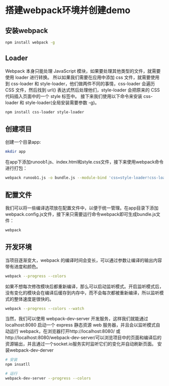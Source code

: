 # 搭建webpack环境并创建demo
## 安装webpack
```bash
npm install webpack -g
```
## Loader
Webpack 本身只能处理 JavaScript 模块，如果要处理其他类型的文件，就需要使用 loader 进行转换。
所以如果我们需要在应用中添加 css 文件，就需要使用到 css-loader 和 style-loader，他们做两件不同的事情，css-loader 会遍历 CSS 文件，然后找到 url() 表达式然后处理他们，style-loader 会把原来的 CSS 代码插入页面中的一个 style 标签中。
接下来我们使用以下命令来安装 css-loader 和 style-loader(全局安装需要参数 -g)。
```bash
npm install css-loader style-loader
```
## 创建项目
创建一个目录app:
```bash
mkdir app
```

在app下添加runoob1.js、index.html和style.css文件，接下来使用webpack命令进行打包：
```bash
webpack runoob1.js -o bundle.js --module-bind 'css=style-loader!css-loader'
```
## 配置文件
我们可以将一些编译选项放在配置文件中，以便于统一管理。在app目录下添加webpack.config.js文件，接下来只需要运行命令webpack即可生成bundle.js文件：
```bash
webpack
```
## 开发环境
当项目逐渐变大，webpack 的编译时间会变长，可以通过参数让编译的输出内容带有进度和颜色。
```bash
webpack --progress --colors
```
如果不想每次修改模块后都重新编译，那么可以启动监听模式。开启监听模式后，没有变化的模块会在编译后缓存到内存中，而不会每次都被重新编译，所以监听模式的整体速度是很快的。
```bash
webpack --progress --colors --watch
```
当然，我们可以使用 webpack-dev-server 开发服务，这样我们就能通过 localhost:8080 启动一个 express 静态资源 web 服务器，并且会以监听模式自动运行 webpack，在浏览器打开http://localhost:8080/ 或http://localhost:8080/webpack-dev-server/可以浏览项目中的页面和编译后的资源输出，并且通过一个socket.io服务实时监听它们的变化并自动刷新页面。
安装webpack-dev-derver
```bash
# 安装
npm insatll

# 运行
webpack-dev-server --progress --colors
```
